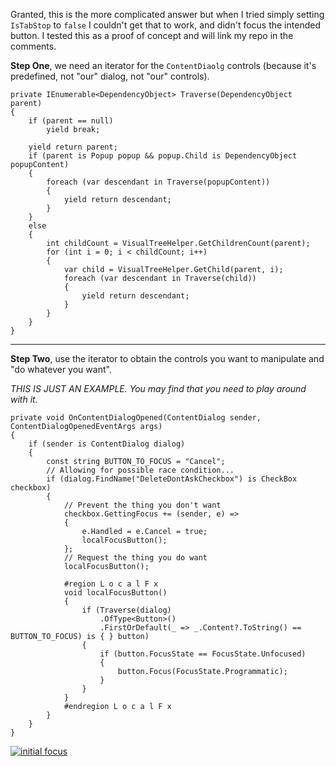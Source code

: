Granted, this is the more complicated answer but when I tried simply setting `IsTabStop` to `false` I couldn't get that to work, and didn't focus the intended button. I tested this as a proof of concept and will link my repo in the comments.

**Step One**, we need an iterator for the `ContentDiaolg` controls (because it's predefined, not "our" dialog, not "our" controls).

~~~
private IEnumerable<DependencyObject> Traverse(DependencyObject parent)
{
    if (parent == null)
        yield break;

    yield return parent; 
    if (parent is Popup popup && popup.Child is DependencyObject popupContent)
    {
        foreach (var descendant in Traverse(popupContent))
        {
            yield return descendant;
        }
    }
    else
    {
        int childCount = VisualTreeHelper.GetChildrenCount(parent);
        for (int i = 0; i < childCount; i++)
        {
            var child = VisualTreeHelper.GetChild(parent, i);
            foreach (var descendant in Traverse(child))
            {
                yield return descendant;
            }
        }
    }
}
~~~

___

**Step Two**, use the iterator to obtain the controls you want to manipulate and "do whatever you want".

_THIS IS JUST AN EXAMPLE. You may find that you need to play around with it._

~~~
private void OnContentDialogOpened(ContentDialog sender, ContentDialogOpenedEventArgs args)
{
    if (sender is ContentDialog dialog)
    {
        const string BUTTON_TO_FOCUS = "Cancel";
        // Allowing for possible race condition...
        if (dialog.FindName("DeleteDontAskCheckbox") is CheckBox checkbox)
        {
            // Prevent the thing you don't want
            checkbox.GettingFocus += (sender, e) =>
            {
                e.Handled = e.Cancel = true;
                localFocusButton();
            };
            // Request the thing you do want
            localFocusButton();

            #region L o c a l F x
            void localFocusButton()
            {                        
                if (Traverse(dialog)
                    .OfType<Button>()
                    .FirstOrDefault(_ => _.Content?.ToString() == BUTTON_TO_FOCUS) is { } button)
                {
                    if (button.FocusState == FocusState.Unfocused)
                    {
                        button.Focus(FocusState.Programmatic);
                    }
                }
            }
            #endregion L o c a l F x
        }
    }
}
~~~



[![initial focus][1]][1]


  [1]: https://i.sstatic.net/E4fb5BbZ.png